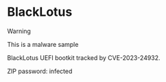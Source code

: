 # BlackLotus

> [!WARNING]
> This is a malware sample

BlackLotus UEFI bootkit tracked by CVE-2023-24932.

ZIP password: infected
